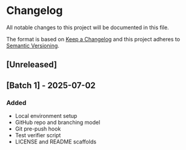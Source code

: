 # Changelog

All notable changes to this project will be documented in this file.

The format is based on [Keep a Changelog](https://keepachangelog.com/en/1.0.0/) and this project adheres to [Semantic Versioning](https://semver.org/spec/v2.0.0.html).

## [Unreleased]

## [Batch 1] - 2025-07-02
### Added
- Local environment setup
- GitHub repo and branching model
- Git pre-push hook
- Test verifier script
- LICENSE and README scaffolds
